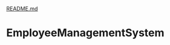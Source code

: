 [README.md](https://github.com/ketaki01/EmployeeManagementSystem/files/7112126/README.md)
# EmployeeManagementSystem
